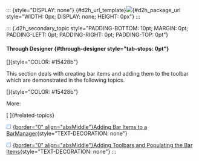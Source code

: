 ::: {style="DISPLAY: none"}
[](ms-xhelp:///?Id=d2h_url_template){#d2h_url_template}![](!package_url!){#d2h_package_url style="WIDTH: 0px; DISPLAY: none; HEIGHT: 0px"}
:::

::: {.d2h_secondary_topic style="PADDING-BOTTOM: 10pt; MARGIN: 0pt; PADDING-LEFT: 0pt; PADDING-RIGHT: 0pt; PADDING-TOP: 0pt"}
#### Through Designer {#through-designer style="tab-stops: 0pt"}

[]{style="COLOR: #15428b"} 

This section deals with creating bar items and adding them to the toolbar which are demonstrated in the following topics.

[]{style="COLOR: #15428b"} 

More:

[ ]{#related-topics}

[![](button.gif){border="0" align="absMiddle"}Adding Bar Items to a BarManager](ms-xhelp:///?Id=3a81a170-60b2-46c3-8c2f-c00a456f10af){style="TEXT-DECORATION: none"}

[![](button.gif){border="0" align="absMiddle"}Adding Toolbars and Populating the Bar Items](ms-xhelp:///?Id=8b8dcccc-70e9-4fb1-ae1b-4701a151c9ce){style="TEXT-DECORATION: none"}
:::
